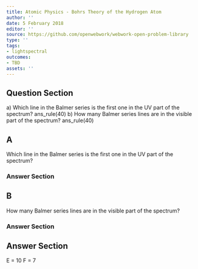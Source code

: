```yaml
---
title: Atomic Physics - Bohrs Theory of the Hydrogen Atom
author: ''
date: 5 February 2018
editor: ''
source: https://github.com/openwebwork/webwork-open-problem-library
type: ''
tags:
- lightspectral
outcomes:
- TBD
assets: ''
---
```


## Question Section 

a) Which line in the Balmer series is the first one in the UV part of the spectrum?
ans_rule(40)
b) How many Balmer series lines are in the visible part of the spectrum?
ans_rule(40)
## A
Which line in the Balmer series is the first one in the UV part of the spectrum?
### Answer Section
## B
How many Balmer series lines are in the visible part of the spectrum?
### Answer Section


## Answer Section

E = 10
F = 7